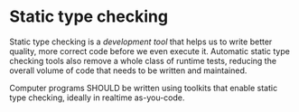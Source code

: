 # Static type checking

Static type checking is a _development tool_ that helps us to write better quality, more correct code before we even execute it. Automatic static type checking tools also remove a whole class of runtime tests, reducing the overall volume of code that needs to be written and maintained.

Computer programs SHOULD be written using toolkits that enable static type checking, ideally in realtime as-you-code.
